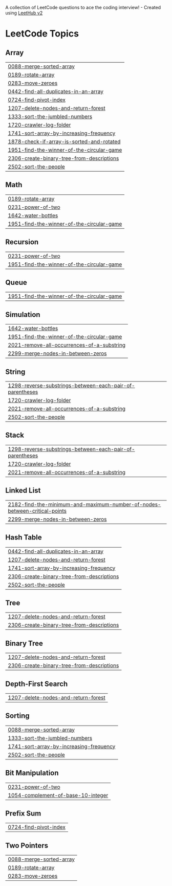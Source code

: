 A collection of LeetCode questions to ace the coding interview! - Created using [LeetHub v2](https://github.com/arunbhardwaj/LeetHub-2.0)
<!---LeetCode Topics Start-->
# LeetCode Topics
## Array
|  |
| ------- |
| [0088-merge-sorted-array](https://github.com/pareekshithachar/dailyleetcode/tree/master/0088-merge-sorted-array) |
| [0189-rotate-array](https://github.com/pareekshithachar/dailyleetcode/tree/master/0189-rotate-array) |
| [0283-move-zeroes](https://github.com/pareekshithachar/dailyleetcode/tree/master/0283-move-zeroes) |
| [0442-find-all-duplicates-in-an-array](https://github.com/pareekshithachar/dailyleetcode/tree/master/0442-find-all-duplicates-in-an-array) |
| [0724-find-pivot-index](https://github.com/pareekshithachar/dailyleetcode/tree/master/0724-find-pivot-index) |
| [1207-delete-nodes-and-return-forest](https://github.com/pareekshithachar/dailyleetcode/tree/master/1207-delete-nodes-and-return-forest) |
| [1333-sort-the-jumbled-numbers](https://github.com/pareekshithachar/dailyleetcode/tree/master/1333-sort-the-jumbled-numbers) |
| [1720-crawler-log-folder](https://github.com/pareekshithachar/dailyleetcode/tree/master/1720-crawler-log-folder) |
| [1741-sort-array-by-increasing-frequency](https://github.com/pareekshithachar/dailyleetcode/tree/master/1741-sort-array-by-increasing-frequency) |
| [1878-check-if-array-is-sorted-and-rotated](https://github.com/pareekshithachar/dailyleetcode/tree/master/1878-check-if-array-is-sorted-and-rotated) |
| [1951-find-the-winner-of-the-circular-game](https://github.com/pareekshithachar/dailyleetcode/tree/master/1951-find-the-winner-of-the-circular-game) |
| [2306-create-binary-tree-from-descriptions](https://github.com/pareekshithachar/dailyleetcode/tree/master/2306-create-binary-tree-from-descriptions) |
| [2502-sort-the-people](https://github.com/pareekshithachar/dailyleetcode/tree/master/2502-sort-the-people) |
## Math
|  |
| ------- |
| [0189-rotate-array](https://github.com/pareekshithachar/dailyleetcode/tree/master/0189-rotate-array) |
| [0231-power-of-two](https://github.com/pareekshithachar/dailyleetcode/tree/master/0231-power-of-two) |
| [1642-water-bottles](https://github.com/pareekshithachar/dailyleetcode/tree/master/1642-water-bottles) |
| [1951-find-the-winner-of-the-circular-game](https://github.com/pareekshithachar/dailyleetcode/tree/master/1951-find-the-winner-of-the-circular-game) |
## Recursion
|  |
| ------- |
| [0231-power-of-two](https://github.com/pareekshithachar/dailyleetcode/tree/master/0231-power-of-two) |
| [1951-find-the-winner-of-the-circular-game](https://github.com/pareekshithachar/dailyleetcode/tree/master/1951-find-the-winner-of-the-circular-game) |
## Queue
|  |
| ------- |
| [1951-find-the-winner-of-the-circular-game](https://github.com/pareekshithachar/dailyleetcode/tree/master/1951-find-the-winner-of-the-circular-game) |
## Simulation
|  |
| ------- |
| [1642-water-bottles](https://github.com/pareekshithachar/dailyleetcode/tree/master/1642-water-bottles) |
| [1951-find-the-winner-of-the-circular-game](https://github.com/pareekshithachar/dailyleetcode/tree/master/1951-find-the-winner-of-the-circular-game) |
| [2021-remove-all-occurrences-of-a-substring](https://github.com/pareekshithachar/dailyleetcode/tree/master/2021-remove-all-occurrences-of-a-substring) |
| [2299-merge-nodes-in-between-zeros](https://github.com/pareekshithachar/dailyleetcode/tree/master/2299-merge-nodes-in-between-zeros) |
## String
|  |
| ------- |
| [1298-reverse-substrings-between-each-pair-of-parentheses](https://github.com/pareekshithachar/dailyleetcode/tree/master/1298-reverse-substrings-between-each-pair-of-parentheses) |
| [1720-crawler-log-folder](https://github.com/pareekshithachar/dailyleetcode/tree/master/1720-crawler-log-folder) |
| [2021-remove-all-occurrences-of-a-substring](https://github.com/pareekshithachar/dailyleetcode/tree/master/2021-remove-all-occurrences-of-a-substring) |
| [2502-sort-the-people](https://github.com/pareekshithachar/dailyleetcode/tree/master/2502-sort-the-people) |
## Stack
|  |
| ------- |
| [1298-reverse-substrings-between-each-pair-of-parentheses](https://github.com/pareekshithachar/dailyleetcode/tree/master/1298-reverse-substrings-between-each-pair-of-parentheses) |
| [1720-crawler-log-folder](https://github.com/pareekshithachar/dailyleetcode/tree/master/1720-crawler-log-folder) |
| [2021-remove-all-occurrences-of-a-substring](https://github.com/pareekshithachar/dailyleetcode/tree/master/2021-remove-all-occurrences-of-a-substring) |
## Linked List
|  |
| ------- |
| [2182-find-the-minimum-and-maximum-number-of-nodes-between-critical-points](https://github.com/pareekshithachar/dailyleetcode/tree/master/2182-find-the-minimum-and-maximum-number-of-nodes-between-critical-points) |
| [2299-merge-nodes-in-between-zeros](https://github.com/pareekshithachar/dailyleetcode/tree/master/2299-merge-nodes-in-between-zeros) |
## Hash Table
|  |
| ------- |
| [0442-find-all-duplicates-in-an-array](https://github.com/pareekshithachar/dailyleetcode/tree/master/0442-find-all-duplicates-in-an-array) |
| [1207-delete-nodes-and-return-forest](https://github.com/pareekshithachar/dailyleetcode/tree/master/1207-delete-nodes-and-return-forest) |
| [1741-sort-array-by-increasing-frequency](https://github.com/pareekshithachar/dailyleetcode/tree/master/1741-sort-array-by-increasing-frequency) |
| [2306-create-binary-tree-from-descriptions](https://github.com/pareekshithachar/dailyleetcode/tree/master/2306-create-binary-tree-from-descriptions) |
| [2502-sort-the-people](https://github.com/pareekshithachar/dailyleetcode/tree/master/2502-sort-the-people) |
## Tree
|  |
| ------- |
| [1207-delete-nodes-and-return-forest](https://github.com/pareekshithachar/dailyleetcode/tree/master/1207-delete-nodes-and-return-forest) |
| [2306-create-binary-tree-from-descriptions](https://github.com/pareekshithachar/dailyleetcode/tree/master/2306-create-binary-tree-from-descriptions) |
## Binary Tree
|  |
| ------- |
| [1207-delete-nodes-and-return-forest](https://github.com/pareekshithachar/dailyleetcode/tree/master/1207-delete-nodes-and-return-forest) |
| [2306-create-binary-tree-from-descriptions](https://github.com/pareekshithachar/dailyleetcode/tree/master/2306-create-binary-tree-from-descriptions) |
## Depth-First Search
|  |
| ------- |
| [1207-delete-nodes-and-return-forest](https://github.com/pareekshithachar/dailyleetcode/tree/master/1207-delete-nodes-and-return-forest) |
## Sorting
|  |
| ------- |
| [0088-merge-sorted-array](https://github.com/pareekshithachar/dailyleetcode/tree/master/0088-merge-sorted-array) |
| [1333-sort-the-jumbled-numbers](https://github.com/pareekshithachar/dailyleetcode/tree/master/1333-sort-the-jumbled-numbers) |
| [1741-sort-array-by-increasing-frequency](https://github.com/pareekshithachar/dailyleetcode/tree/master/1741-sort-array-by-increasing-frequency) |
| [2502-sort-the-people](https://github.com/pareekshithachar/dailyleetcode/tree/master/2502-sort-the-people) |
## Bit Manipulation
|  |
| ------- |
| [0231-power-of-two](https://github.com/pareekshithachar/dailyleetcode/tree/master/0231-power-of-two) |
| [1054-complement-of-base-10-integer](https://github.com/pareekshithachar/dailyleetcode/tree/master/1054-complement-of-base-10-integer) |
## Prefix Sum
|  |
| ------- |
| [0724-find-pivot-index](https://github.com/pareekshithachar/dailyleetcode/tree/master/0724-find-pivot-index) |
## Two Pointers
|  |
| ------- |
| [0088-merge-sorted-array](https://github.com/pareekshithachar/dailyleetcode/tree/master/0088-merge-sorted-array) |
| [0189-rotate-array](https://github.com/pareekshithachar/dailyleetcode/tree/master/0189-rotate-array) |
| [0283-move-zeroes](https://github.com/pareekshithachar/dailyleetcode/tree/master/0283-move-zeroes) |
<!---LeetCode Topics End-->